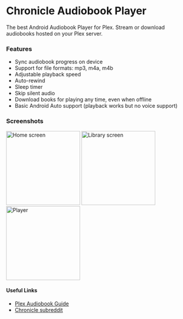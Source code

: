 # Chronicle Audiobook Player

The best Android Audiobook Player for Plex. Stream or download audiobooks hosted on your Plex server. 

### Features

 - Sync audiobook progress on device
 - Support for file formats: mp3, m4a, m4b
 - Adjustable playback speed
 - Auto-rewind
 - Sleep timer
 - Skip silent audio
 - Download books for playing any time, even when offline
 - Basic Android Auto support (playback works but no voice support)
 
### Screenshots

<p float="left">
<img src="https://raw.githubusercontent.com/mattttvaughn/chronicle/develop/images/home.png" alt="Home screen" height="200">
<img src="https://raw.githubusercontent.com/mattttvaughn/chronicle/develop/images/library.png" alt="Library screen" height="200">
<img src="https://raw.githubusercontent.com/mattttvaughn/chronicle/develop/images/currentlyplaying.png" alt="Player" height="200">
</p>


#### Useful Links

 - [Plex Audiobook Guide](https://github.com/seanap/Plex-Audiobook-Guide)
 - [Chronicle subreddit](https://www.reddit.com/r/ChronicleApp/)


